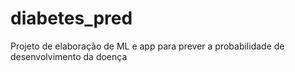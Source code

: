 # diabetes_pred
Projeto de elaboração de ML e app para prever a probabilidade de desenvolvimento da doença
